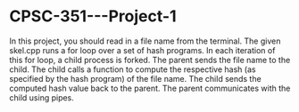 # CPSC-351---Project-1
In this project, you should read in a file name from the terminal. 
The given skel.cpp runs a for loop over a set of hash programs. In each iteration of this for loop, a child process is forked. 
The parent sends the file name to the child. 
The child calls a function to compute the respective hash (as specified by the hash program) of the file name. 
The child sends the computed hash value back to the parent.
The parent communicates with the child using pipes.
